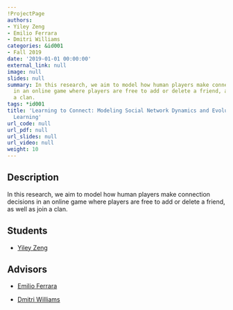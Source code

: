 ```yaml
---
!ProjectPage
authors:
- Yiley Zeng
- Emilio Ferrara
- Dmitri Williams
categories: &id001
- Fall 2019
date: '2019-01-01 00:00:00'
external_link: null
image: null
slides: null
summary: In this research, we aim to model how human players make connection decisions
  in an online game where players are free to add or delete a friend, as well as join
  a clan.
tags: *id001
title: 'Learning to Connect: Modeling Social Network Dynamics and Evolution by Imitation
  Learning'
url_code: null
url_pdf: null
url_slides: null
url_video: null
weight: 10
---
```

## Description

In this research, we aim to model how human players make connection decisions in an online game where players are free to add or delete a friend, as well as join a clan.





## Students

* [Yiley Zeng](../../../author/yiley-zeng)

## Advisors

* [Emilio Ferrara](../../../author/emilio-ferrara)

* [Dmitri Williams](../../../author/dmitri-williams)
